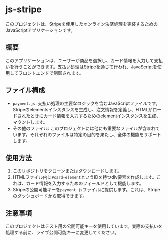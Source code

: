 # js-stripe

このプロジェクトは、Stripeを使用したオンライン決済処理を実装するためのJavaScriptアプリケーションです。

## 概要

このアプリケーションは、ユーザーが商品を選択し、カード情報を入力して支払いを行うことができます。支払い処理はStripeを通じて行われ、JavaScriptを使用してフロントエンドで制御されます。

## ファイル構成

- `payment.js`: 支払い処理の主要なロジックを含むJavaScriptファイルです。Stripeのelementsインスタンスを生成し、注文情報を定義し、HTMLがロードされたときにカード情報を入力するためのelementインスタンスを生成、マウントします。
- その他のファイル: このプロジェクトには他にも重要なファイルが含まれています。それぞれのファイルは特定の目的を果たし、全体の機能をサポートします。

## 使用方法

1. このリポジトリをクローンまたはダウンロードします。
2. HTMLファイル内に`#card-element`というIDを持つdiv要素を作成します。これは、カード情報を入力するためのフィールドとして機能します。
3. Stripeの公開可能キーを`payment.js`ファイルに提供します。これは、Stripeのダッシュボードから取得できます。

## 注意事項

このプロジェクトはテスト用の公開可能キーを使用しています。実際の支払いを処理する前に、ライブ公開可能キーに変更してください。